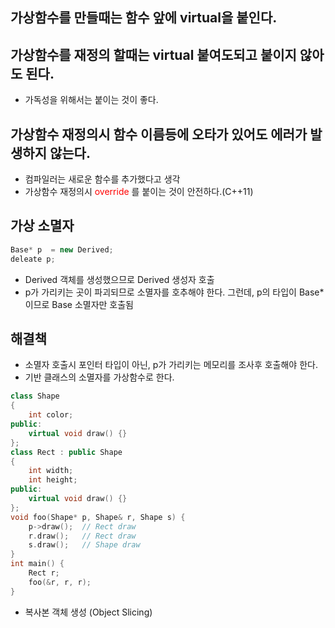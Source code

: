 <style>
r { color: Red }
o { color: Orange }
g { color: Green }
</style>

## 가상함수를 만들때는 함수 앞에 virtual을 붙인다.

## 가상함수를 재정의 할때는 virtual 붙여도되고 붙이지 않아도 된다.
- 가독성을 위해서는 붙이는 것이 좋다.

## 가상함수 재정의시 함수 이름등에 오타가 있어도 에러가 발생하지 않는다.
- 컴파일러는 새로운 함수를 추가했다고 생각
- 가상함수 재정의시 <r>override</r>  를 붙이는 것이 안전하다.(C++11)

## 가상 소멸자

```c++
Base* p  = new Derived;
deleate p;
```
- Derived 객체를 생성했으므로 Derived 생성자 호출
- p가 가리키는 곳이 파괴되므로 소멸자를 호추해야 한다. 그런데, p의 타입이 Base*이므로 Base 소멸자만 호출됨

## 해결책
- 소멸자 호출시 포인터 타입이 아닌, p가 가리키는 메모리를 조사후 호출해야 한다.
- 기반 클래스의 소멸자를 가상함수로 한다.

```c++
class Shape
{
    int color;
public:
    virtual void draw() {}
};
class Rect : public Shape
{
    int width;
    int height;
public:
    virtual void draw() {}
};
void foo(Shape* p, Shape& r, Shape s) {
    p->draw();  // Rect draw
    r.draw();   // Rect draw
    s.draw();   // Shape draw
}
int main() {
    Rect r;
    foo(&r, r, r);
}
```

- 복사본 객체 생성 (Object Slicing)

